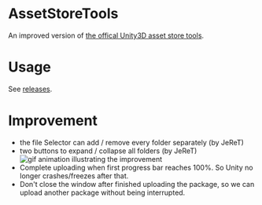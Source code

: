 # AssetStoreTools
An improved version of [the offical Unity3D asset store tools](https://assetstore.unity.com/packages/unity/asset-store-tools-115).

# Usage

See [releases](https://github.com/zwcloud/AssetStoreTools/releases).

# Improvement

* the file Selector can add / remove every folder separately (by JeReT)
* two buttons to expand / collapse all folders (by JeReT)
    ![gif animation illustrating the improvement](Doc/Img/improvement.gif)
* Complete uploading when first progress bar reaches 100%. So Unity no longer crashes/freezes after that.
* Don't close the window after finished uploading the package, so we can upload another package without being interrupted.
